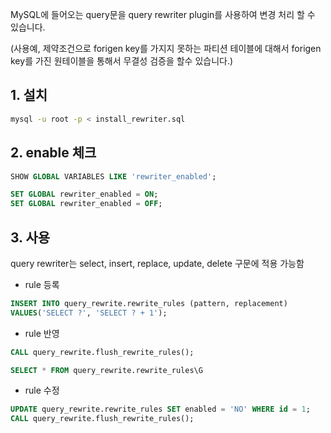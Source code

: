 MySQL에 들어오는 query문을 query rewriter plugin를 사용하여 변경 처리 할 수 있습니다.

(사용예, 제약조건으로 forigen key를 가지지 못하는 파티션 테이블에 대해서 forigen key를 가진 원테이블을 통해서 무결성 검증을 할수 있습니다.)

## 1. 설치
```bash
mysql -u root -p < install_rewriter.sql
```

## 2. enable 체크
```sql
SHOW GLOBAL VARIABLES LIKE 'rewriter_enabled';

SET GLOBAL rewriter_enabled = ON;
SET GLOBAL rewriter_enabled = OFF;
```

## 3. 사용
query rewriter는 select, insert, replace, update, delete 구문에 적용 가능함

- rule 등록
  
```sql
INSERT INTO query_rewrite.rewrite_rules (pattern, replacement)
VALUES('SELECT ?', 'SELECT ? + 1');
```

- rule 반영
```sql
CALL query_rewrite.flush_rewrite_rules();

SELECT * FROM query_rewrite.rewrite_rules\G
```

- rule 수정
```sql
UPDATE query_rewrite.rewrite_rules SET enabled = 'NO' WHERE id = 1;
CALL query_rewrite.flush_rewrite_rules();
```
